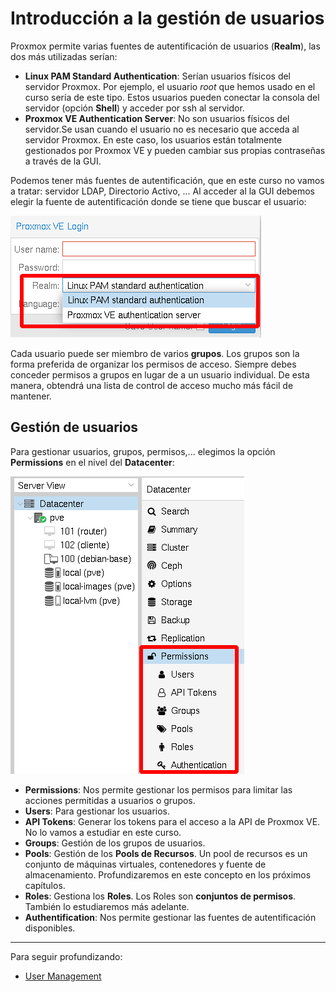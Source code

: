 # Introducción a la gestión de usuarios

Proxmox permite varias fuentes de autentificación de usuarios (**Realm**), las dos más utilizadas serían:

* **Linux PAM Standard Authentication**: Serían usuarios físicos del servidor Proxmox. Por ejemplo, el usuario *root* que hemos usado en el curso sería de este tipo. Estos usuarios pueden conectar la consola del servidor (opción **Shell**) y acceder por ssh al servidor.
* **Proxmox VE Authentication Server**: No son usuarios físicos del servidor.Se usan cuando el usuario no es necesario que acceda al servidor Proxmox. En este caso, los usuarios están totalmente gestionados por Proxmox VE y pueden cambiar sus propias contraseñas a través de la GUI. 

Podemos tener más fuentes de autentificación, que en este curso no vamos a tratar: servidor LDAP, Directorio Activo, ...
Al acceder al la GUI debemos elegir la fuente de autentificación donde se tiene que buscar el usuario:

![usuarios](img/usuario1.png)

Cada usuario puede ser miembro de varios **grupos**. Los grupos son la forma preferida de organizar los permisos de acceso. Siempre debes conceder permisos a grupos en lugar de a un usuario individual. De esta manera, obtendrá una lista de control de acceso mucho más fácil de mantener.

## Gestión de usuarios

Para gestionar usuarios, grupos, permisos,... elegimos la opción **Permissions** en el nivel del **Datacenter**:

![usuarios](img/usuario2.png)

* **Permissions**: Nos permite gestionar los permisos para limitar las acciones permitidas a usuarios o grupos.
* **Users**: Para gestionar los usuarios.
* **API Tokens**: Generar los tokens para el acceso a la API de Proxmox VE. No lo vamos a estudiar en este curso.
* **Groups**: Gestión de los grupos de usuarios.
* **Pools**: Gestión de los **Pools de Recursos**. Un pool de recursos es un conjunto de máquinas virtuales, contenedores y fuente de almacenamiento. Profundizaremos en este concepto en los próximos capítulos.
* **Roles**: Gestiona los **Roles**. Los Roles son **conjuntos de permisos**. También lo estudiaremos más adelante.
* **Authentification**: Nos permite gestionar las fuentes de autentificación disponibles.

---

Para seguir profundizando:

* [User Management](https://pve.proxmox.com/pve-docs/pve-admin-guide.html#chapter_user_management)